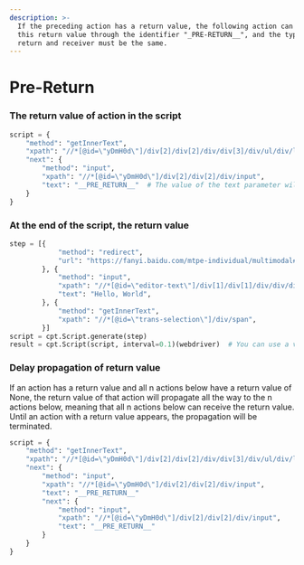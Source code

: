 ```yaml
---
description: >-
  If the preceding action has a return value, the following action can receive
  this return value through the identifier "_PRE-RETURN__", and the types of the
  return and receiver must be the same.
---
```


# Pre-Return

### The return value of action in the script

```python
script = {
	"method": "getInnerText",
	"xpath": "//*[@id=\"yDmH0d\"]/div[2]/div[2]/div/div[3]/div/ul/div/li[1]/a",
	"next": {
		"method": "input",
		"xpath": "//*[@id=\"yDmH0d\"]/div[2]/div[2]/div/input",
		"text": "__PRE_RETURN__"  # The value of the text parameter will be the return value of the previous action
	}
}
```

### At the end of the script, the return value

```python
step = [{
            "method": "redirect",
            "url": "https://fanyi.baidu.com/mtpe-individual/multimodal#/",
        }, {
            "method": "input",
            "xpath": "//*[@id=\"editor-text\"]/div[1]/div[1]/div/div/div/div",
            "text": "Hello, World",
        }, {
            "method": "getInnerText",
            "xpath": "//*[@id=\"trans-selection\"]/div/span",
        }]
script = cpt.Script.generate(step)
result = cpt.Script(script, interval=0.1)(webdriver)  # You can use a variable to receive
```

### Delay propagation of return value

If an action has a return value and all n actions below have a return value of None, the return value of that action will propagate all the way to the n actions below, meaning that all n actions below can receive the return value. Until an action with a return value appears, the propagation will be terminated.

```python
script = {
	"method": "getInnerText",
	"xpath": "//*[@id=\"yDmH0d\"]/div[2]/div[2]/div/div[3]/div/ul/div/li[1]/a",
	"next": {
		"method": "input",
		"xpath": "//*[@id=\"yDmH0d\"]/div[2]/div[2]/div/input",
		"text": "__PRE_RETURN__"
		"next": {
			"method": "input",
			"xpath": "//*[@id=\"yDmH0d\"]/div[2]/div[2]/div/input",
			"text": "__PRE_RETURN__"
		}
	}
}
```
